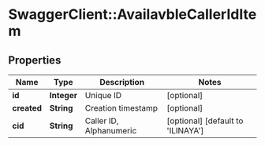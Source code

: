 # SwaggerClient::AvailavbleCallerIdItem

## Properties
Name | Type | Description | Notes
------------ | ------------- | ------------- | -------------
**id** | **Integer** | Unique ID | [optional] 
**created** | **String** | Creation timestamp | [optional] 
**cid** | **String** | Caller ID, Alphanumeric | [optional] [default to &#39;ILINAYA&#39;]


